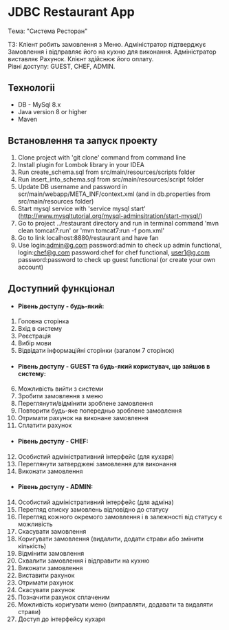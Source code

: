 # JDBC Restaurant App

Tема: "Система Ресторан" 

ТЗ: Кліент робить замовлення з Меню. 
Адміністратор підтверджує Замовлення і відправляє його на кухню для виконання.
Адміністратор виставляє Рахунок. Клієнт здійснює його оплату.   
Рівні доступу: GUEST, CHEF, ADMIN.

## Технологіі
- DB - MySql 8.x
- Java version 8 or higher
- Maven

## Встановлення та запуск проекту

1. Clone project with 'git clone' command from command line
2. Install plugin for Lombok library in your IDEA
3. Run create_schema.sql from src/main/resources/scripts folder
4. Run insert_into_schema.sql from src/main/resources/script folder
5. Update DB username and password in scr/main/webapp/META_INF/context.xml (and in db.properties from src/main/resources folder)
6. Start mysql service with 'service mysql start' (http://www.mysqltutorial.org/mysql-adminsitration/start-mysql/)
7. Go to project  ../restaurant directory and run in terminal command 'mvn clean tomcat7:run' or 'mvn tomcat7:run -f pom.xml'
8. Go to link localhost:8880/restaurant and have fan 
9. Use login:admin@g.com password:admin to check up admin functional,
    login:chef@g.com password:chef for chef functional,
    user1@g.com password:password to check up guest functional (or create your own account)

## Доступний функціонал

- #### Рівень доступу - будь-який:

1.  Головна сторінка
2.  Вхід в систему
3.  Реєстрація
4.  Вибір мови
5.  Відвідати інформаційні сторінки (загалом 7 сторінок)

- ####  Рівень доступу - GUEST та будь-який користувач, що зайшов в систему:

6.  Можливість вийти з системи
7.  Зробити замовлення з меню
8.  Переглянути/відмінити зроблене замовлення
9.  Повторити будь-яке попередньо зроблене замовлення
10. Отримати рахунок на виконане замовлення
11. Сплатити рахунок 

- #### Рівень доступу - CHEF:

12. Особистий адміністративний інтерфейс (для кухаря)
12. Переглянути затверджені замовлення для виконання
13. Виконати замовлення

- #### Рівень доступу - ADMIN:

14.  Особистий адміністративний інтерфейс (для адміна)
15.  Перегляд списку замовлень відповідно до статусу
16.  Перегляд кожного окремого замовлення і в залежності від статусу є можливість
17.  Скасувати замовлення
18.  Коригувати замовлення (видалити, додати страви або змінити кількість)
19.  Відмінити замовлення
20.  Схвалити замовлення і відправити на кухню
21.  Виконати замовлення
22.  Виставити рахунок
23.  Отримати рахунок
24.  Скасувати рахунок
25.  Позначити рахунок сплаченим
26.  Можливість коригувати меню (виправляти, додавати та видаляти страви)
27.  Доступ до інтерфейсу кухаря
